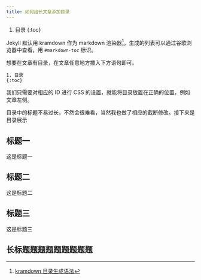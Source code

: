 ```yaml
---
title: 如何给长文章添加目录
---
```


1. 目录
{:toc}

Jekyll 默认用 kramdown 作为 markdown 渲染器[^1]，生成的列表可以通过谷歌浏览器中查看，用 `#markdown-toc` 标识。

想要在文章有目录，在文章任意地方插入下方语句即可。

```
1. 目录
{:toc}
```

我们只需要对相应的 ID 进行 CSS 的设置，就能将目录放置在正确的位置，例如文章左侧。

目录中的标题不易过长，不然会很难看，当然我也做了相应的截断修改。接下来是目录展示

## 标题一

这是标题一

## 标题二

这是标题二

## 标题三

这是标题三

## 长标题题题题题题题题题

[^1]: [kramdown 目录生成语法](https://kramdown.gettalong.org/converter/html.html)